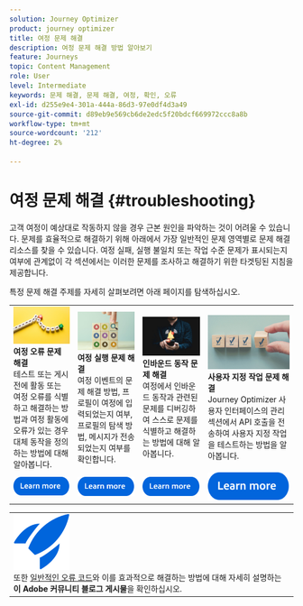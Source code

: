 ```yaml
---
solution: Journey Optimizer
product: journey optimizer
title: 여정 문제 해결
description: 여정 문제 해결 방법 알아보기
feature: Journeys
topic: Content Management
role: User
level: Intermediate
keywords: 문제 해결, 문제 해결, 여정, 확인, 오류
exl-id: d255e9e4-301a-444a-86d3-97e0df4d3a49
source-git-commit: d89eb9e569cb6de2edc5f20bdcf669972ccc8a8b
workflow-type: tm+mt
source-wordcount: '212'
ht-degree: 2%

---
```


# 여정 문제 해결 {#troubleshooting}

고객 여정이 예상대로 작동하지 않을 경우 근본 원인을 파악하는 것이 어려울 수 있습니다. 문제를 효율적으로 해결하기 위해 아래에서 가장 일반적인 문제 영역별로 문제 해결 리소스를 찾을 수 있습니다. 여정 실패, 실행 불일치 또는 작업 수준 문제가 표시되는지 여부에 관계없이 각 섹션에서는 이러한 문제를 조사하고 해결하기 위한 타겟팅된 지침을 제공합니다.

특정 문제 해결 주제를 자세히 살펴보려면 아래 페이지를 탐색하십시오.



<table style="table-layout:fixed">
  <tr style="border: 0;">
    <td>
    <a href="../building-journeys/troubleshooting.md"><img src="../assets/do-not-localize/troubleshooting.jpeg"></a>
    <div><strong>여정 오류 문제 해결</strong><br/> 테스트 또는 게시 전에 활동 또는 여정 오류를 식별하고 해결하는 방법과 여정 활동에 오류가 있는 경우 대체 동작을 정의하는 방법에 대해 알아봅니다.</div>
    </td>
    <td>
    <a href="../building-journeys/troubleshooting-execution.md"><img src="../assets/do-not-localize/ao-audiences.jpeg"></a>
    <div><strong>여정 실행 문제 해결</strong><br/> 여정 이벤트의 문제 해결 방법, 프로필이 여정에 입력되었는지 여부, 프로필의 탐색 방법, 메시지가 전송되었는지 여부를 확인합니다.</div>
    </td>
    <td>
    <a href="../building-journeys/troubleshooting-inbound.md" "><img src="../assets/do-not-localize/in-app.jpg"></a>
    <div><strong>인바운드 동작 문제 해결</strong><br/>여정에서 인바운드 동작과 관련된 문제를 디버깅하여 스스로 문제를 식별하고 해결하는 방법에 대해 알아봅니다.</div>
    </td>
    <td>
    <a href="../action/troubleshoot-custom-action.md"><img src="../assets/do-not-localize/lp-list.jpg"></a>
    <div><strong>사용자 지정 작업 문제 해결</strong><br/>Journey Optimizer 사용자 인터페이스의 관리 섹션에서 API 호출을 전송하여 사용자 지정 작업을 테스트하는 방법을 알아봅니다.</div>
    </td>
  </tr>
  <tr style="border: 0;">
    <td align="center"><a href="../building-journeys/troubleshooting.md"><img src="../assets/do-not-localize/learn-more-button.svg"></a></td>
    <td align="center"><a href="../building-journeys/troubleshooting-execution.md"><img src="../assets/do-not-localize/learn-more-button.svg"></a></td>
    <td align="center"><a href="../building-journeys/troubleshooting-inbound.md"><img src="../assets/do-not-localize/learn-more-button.svg"></a></td>
    <td align="center"><a href="../action/troubleshoot-custom-action.md"><img src="../assets/do-not-localize/learn-more-button.svg"></a></td>
    </tr>
</table>


<table style="table-layout:fixed">
<tr style="border: 0;">
  <td>
    <div>
    <a href="https://experienceleaguecommunities.adobe.com/t5/journey-optimizer-blogs/demystifying-adobe-journey-optimizer-error-codes-root-causes-and/ba-p/760884">
    <img alt="일반적인 오류 코드 이해" src="../assets/do-not-localize/icon-quick-start.svg" /></a> 
    <br>또한 <a href="https://experienceleaguecommunities.adobe.com/t5/journey-optimizer-blogs/demystifying-adobe-journey-optimizer-error-codes-root-causes-and/ba-p/760884" target="_blank">일반적인 오류 코드</a>와 이를 효과적으로 해결하는 방법에 대해 자세히 설명하는 <strong>이 Adobe 커뮤니티 블로그 게시물</strong>을 확인하십시오.
    </div>
  </td>
</tr>
</table>
